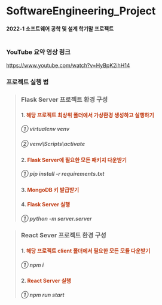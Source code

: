 # SoftwareEngineering_Project
#### 2022-1 소프트웨어 공학 및 설계 학기말 프로젝트<br/><br/>

### YouTube 요약 영상 링크
https://www.youtube.com/watch?v=HyBpK2ihH14

### 프로젝트 실행 법

> ### Flask Server 프로젝트 환경 구성
> #### 1. <font color='#BF360C'>해당 프로젝트 최상위 폴더에서 가상환경 생성하고 실행하기</font>
>    ##### ① virtualenv venv
>    ##### ② venv\Scripts\activate
> #### 2. <font color='#BF360C'>Flask Server에 필요한 모든 패키지 다운받기</font>
>    ##### ① pip install -r requirements.txt
> #### 3. <font color='#BF360C'>MongoDB 키 발급받기</font>
> #### 4. <font color='#BF360C'>Flask Server 실행</font>
>    ##### ① python -m server.server


> ### React Sever 프로젝트 환경 구성
> #### 1. <font color='#BF360C'>해당 프로젝트 client 폴더에서 필요한 모든 모듈 다운받기</font>
>    ##### ① npm i
> #### 2. <font color='#BF360C'>React Server 실행</font>
>    ##### ① npm run start  

